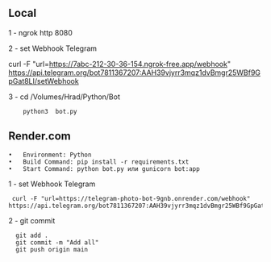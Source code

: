 ##    Local

  1 - ngrok http 8080

  2 - set Webhook Telegram

  curl -F "url=https://7abc-212-30-36-154.ngrok-free.app/webhook" https://api.telegram.org/bot7811367207:AAH39vjyrr3mqz1dvBmgr25WBf9GpGat8LI/setWebhook

  3 -  cd  /Volumes/Hrad/Python/Bot

        python3  bot.py   

##   Render.com

	•	Environment: Python
	•	Build Command: pip install -r requirements.txt
	•	Start Command: python bot.py или gunicorn bot:app

1 - set Webhook Telegram

     curl -F "url=https://telegram-photo-bot-9gnb.onrender.com/webhook" https://api.telegram.org/bot7811367207:AAH39vjyrr3mqz1dvBmgr25WBf9GpGat8LI/setWebhook


2 - git commit
     
      git add .
      git commit -m "Add all"
      git push origin main
